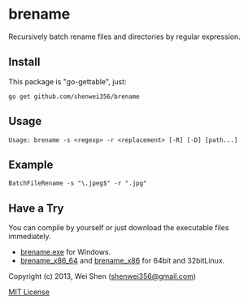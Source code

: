 brename
===============

Recursively batch rename files and directories by regular expression.

Install
-------
This package is "go-gettable", just:

    go get github.com/shenwei356/brename

Usage
-----
    
    Usage: brename -s <regexp> -r <replacement> [-R] [-D] [path...]


Example
-------
    
    BatchFileRename -s "\.jpeg$" -r ".jpg"
    
Have a Try
----------
You can compile by yourself or just download the executable files immediately.

- [brename.exe](https://github.com/shenwei356/brename/blob/master/brename.win.tar.gz?raw=true) for Windows.
- [brename_x86_64](https://github.com/shenwei356/brename/blob/master/brename.x86_64.tar.gz?raw=true) and [brename_x86](https://github.com/shenwei356/brename/blob/master/brename.x86.tar.gz?raw=true) for 64bit and 32bitLinux.
    
Copyright (c) 2013, Wei Shen (shenwei356@gmail.com)

[MIT License](https://github.com/shenwei356/brename/blob/master/LICENSE)
